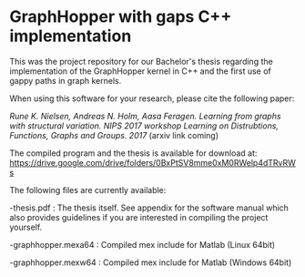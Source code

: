 # GraphHopper with gaps C++ implementation

This was the project repository for our Bachelor's thesis regarding the implementation of the GraphHopper kernel in C++ and the first use of gappy paths in graph kernels.

When using this software for your research, please cite the following paper:

*Rune K. Nielsen, Andreas N. Holm, Aasa Feragen. Learning from graphs with structural variation. NIPS 2017 workshop Learning on Distrubtions, Functions, Graphs and Groups. 2017* (arxiv link coming) 






The compiled program and the thesis is available for download at:
https://drive.google.com/drive/folders/0BxPtSV8mme0xM0RWelp4dTRvRWs

The following files are currently available:

-thesis.pdf : The thesis itself. See appendix for the software manual which also provides guidelines if you are interested in compiling the project yourself.

-graphhopper.mexa64 : Compiled mex include for Matlab (Linux 64bit)

-graphhopper.mexw64 : Compiled mex include for Matlab (Windows 64bit)
